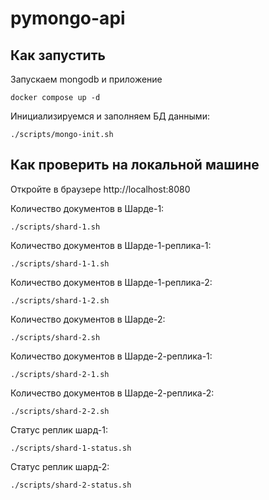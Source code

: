 # pymongo-api

## Как запустить

Запускаем mongodb и приложение

```shell
docker compose up -d
```

Инициализируемся и заполняем БД данными:

```shell
./scripts/mongo-init.sh
```


## Как проверить на локальной машине

Откройте в браузере http://localhost:8080

Количество документов в Шарде-1:
```shell
./scripts/shard-1.sh
```

Количество документов в Шарде-1-реплика-1:
```shell
./scripts/shard-1-1.sh
```

Количество документов в Шарде-1-реплика-2:
```shell
./scripts/shard-1-2.sh
```

Количество документов в Шарде-2:
```shell
./scripts/shard-2.sh
```

Количество документов в Шарде-2-реплика-1:
```shell
./scripts/shard-2-1.sh
```

Количество документов в Шарде-2-реплика-2:
```shell
./scripts/shard-2-2.sh
```

Статус реплик шард-1:
```shell
./scripts/shard-1-status.sh
```
Статус реплик шард-2:
```shell
./scripts/shard-2-status.sh
```